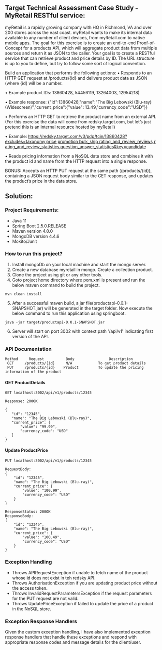## Target Technical Assessment Case Study - MyRetail RESTful service:

myRetail is a rapidly growing company with HQ in Richmond, VA and over 200 stores across the east coast. myRetail wants to make its internal data available to any number of client devices, from myRetail.com to native mobile apps. 
The goal for this exercise is to create an end-to-end Proof-of-Concept for a products API, which will aggregate product data from multiple sources and return it as JSON to the caller. 
Your goal is to create a RESTful service that can retrieve product and price details by ID. The URL structure is up to you to define, but try to follow some sort of logical convention.

Build an application that performs the following actions: 
•	Responds to an HTTP GET request at /products/{id} and delivers product data as JSON (where {id} will be a number.

•	Example product IDs: 13860428, 54456119, 13264003, 12954218) 

•	Example response: {"id":13860428,"name":"The Big Lebowski (Blu-ray) (Widescreen)","current_price":{"value": 13.49,"currency_code":"USD"}}

•	Performs an HTTP GET to retrieve the product name from an external API. (For this exercise the data will come from redsky.target.com, but let’s just pretend this is an internal resource hosted by myRetail) 

•	Example: https://redsky.target.com/v3/pdp/tcin/13860428?excludes=taxonomy,price,promotion,bulk_ship,rating_and_review_reviews,rating_and_review_statistics,question_answer_statistics&key=candidate

•	Reads pricing information from a NoSQL data store and combines it with the product id and name from the HTTP request into a single response. 

BONUS: Accepts an HTTP PUT request at the same path (/products/{id}), containing a JSON request body similar to the GET response, and updates the product’s price in the data store. 

## Solution:

### Project Requirements:

* Java 11
* Spring Boot 2.5.0.RELEASE
* Maven version 4.0.0
* MongoDB version 4.4.6
* Mokito/Junit

### How to run this project?

1. Install mongoDb on your local machine and start the mongo server.
2. Create a new database myretail in mongo. Create a collection product.
3. Clone the project using git or any other tools.
4. Goto project home directory where pom.xml is present and run the below maven command to build the project.

```
mvn clean install
```
5. After a successful maven build, a jar file(productapi-0.0.1-SNAPSHOT.jar) will be generated in the target folder. Now execute the below command to run this application using springboot.
```
java -jar target/productapi-0.0.1-SNAPSHOT.jar
```
6. Server will start on port 3002 with context path '/api/v1' indicating first version of the API.

### API Documentation

```
Method     Request          Body                Description
 GET     /products/{id}     N/A            To get product details
 PUT     /products/{id}    Product         To update the pricing information of the product
 ```
 
 #### GET ProductDetails
 ```
 GET localhost:3002/api/v1/products/12345
 
 Response: 200OK
 
 {
    "id": "12345",
    "name": "The Big Lebowski (Blu-ray)",
    "current_price": {
        "value": "99.99",
        "currency_code": "USD"
    }
}
```
#### Update ProductPrice
```
PUT localhost:3002/api/v1/products/12345

RequestBody:
{
    "id": "12345",
    "name": "The Big Lebowski (Blu-ray)",
    "current_price": {
        "value": "100.99",
        "currency_code": "USD"
    }
}

ResponseStatus: 200OK
ResponseBody:
{
    "id": "12345",
    "name": "The Big Lebowski (Blu-ray)",
    "current_price": {
        "value": "100.49",
        "currency_code": "USD"
    }
}
```
### Exception Handling

* Throws APIRequestException if unable to fetch name of the product whose id does not exist in teh redsky API.
* Throws AuthorisationException if you are updating product price without the access token. 
* Throws InvalidRequestParametersException if the request parameters for the PUT request are not valid.
* Throws UpdatePriceException if failed to update the price of a product in the NoSQL store.

### Exception Response Handlers
Given the custom exception handling, I have also implemented exception response handlers that handle these exceptions 
and respond with appropriate response codes and message details for the client/user.

